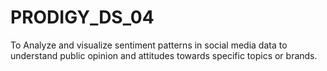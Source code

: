 # PRODIGY_DS_04
To Analyze and visualize sentiment patterns in social media data to understand public opinion and attitudes towards specific topics or brands.
